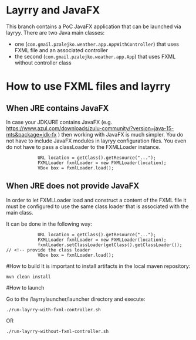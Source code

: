# Layrry and JavaFX 

This branch contains a PoC JavaFX application that can be launched via layryy. There are two Java main classes:
- one (`com.gmail.pzalejko.weather.app.AppWithController`) that uses FXML file and an associated controller
- the second (`com.gmail.pzalejko.weather.app.App`) that uses FXML without controller class

# How to use FXML files and layrry

## When JRE contains JavaFX
In case your JDK/JRE contains JavaFX (e.g. https://www.azul.com/downloads/zulu-community/?version=java-15-mts&package=jdk-fx ) then working with JavaFX is much simpler. You do not have to include JavaFX modules in layryy configuration files. You even do not have to pass a classLoader to the FXMLLoader instance.

``` 
            URL location = getClass().getResource("...");
            FXMLLoader fxmlLoader = new FXMLLoader(location);
            VBox box = fxmlLoader.load();
```

## When JRE does not provide JavaFX

In order to let FXMLLoader load and construct a content of the FXML file it must be configured to use the same class loader that is associated with the main class.

It can be done in the following way:

``` 
            URL location = getClass().getResource("...");
            FXMLLoader fxmlLoader = new FXMLLoader(location);
            fxmlLoader.setClassLoader(getClass().getClassLoader());  // <!-- provide the class loader
            VBox box = fxmlLoader.load();
```

#How to build
It is important to install artifacts in the local maven repository:

``
mvn clean install
``

#How to launch

Go to the <project-location>/layrrylauncher/launcher directory and execute:

```
./run-layrry-with-fxml-controller.sh
```

OR

```
./run-layrry-without-fxml-controller.sh
```
